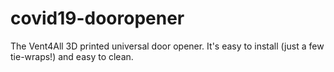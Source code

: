 # covid19-dooropener
The Vent4All 3D printed universal door opener. It's easy to install (just a few tie-wraps!) and easy to clean.
